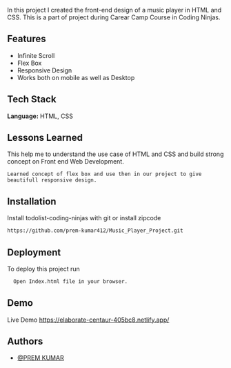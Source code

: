 In this project I created the front-end design of a music player in HTML and CSS. This is a part of project during Carear Camp Course in Coding Ninjas.

## Features

- Infinite Scroll
- Flex Box
- Responsive Design
- Works both on mobile as well as Desktop


## Tech Stack

**Language:** HTML, CSS



## Lessons Learned
This help me to understand the use case of HTML and CSS and build strong concept on Front end Web Development.

<code>Learned concept of flex box and use then in our project to give beautifull responsive design.</code>

## Installation

Install todolist-coding-ninjas with git or install zipcode 


```bash
https://github.com/prem-kumar412/Music_Player_Project.git
```
    
## Deployment

To deploy this project run

```bash
  Open Index.html file in your browser.
```


## Demo

Live Demo
https://elaborate-centaur-405bc8.netlify.app/
## Authors

- [@PREM KUMAR](https://github.com/prem-kumar412)


